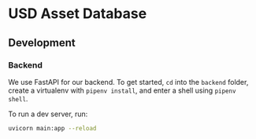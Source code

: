 # USD Asset Database

## Development

### Backend

We use FastAPI for our backend. To get started, `cd` into the `backend` folder, create a virtualenv with `pipenv install`, and enter a shell using `pipenv shell`.

To run a dev server, run:

```sh
uvicorn main:app --reload
```
